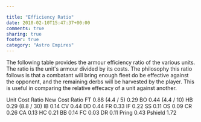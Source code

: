 ```yaml
---

title: "Efficiency Ratio"
date: 2010-02-10T15:47:37+00:00
comments: true
sharing: true
footer: true
category: "Astro Empires"
---
```


The following table provides the armour efficiency ratio of the various units. The ratio is the unit's armour divided by its costs. The philosophy this ratio follows is that a combatant will bring enough fleet do be effective against the opponent, and the remaining derbs will be harvested by the player. This is useful in comparing the relative effecacy of a unit against another. 



</tr>
<tr>
  <td class='heading'>Unit</td>
  <td class='heading'>Cost Ratio</td>
  <td class='heading'>New Cost Ratio</td>
</tr>
<tr>
  <td class='highlight'>FT</td>
  <td class='highlight'>0.88 (4.4 / 5)</td>
  <td class='highlight'>0.29</td>
</tr>
<tr>
  <td class='even highlight'>BO</td>
  <td colspan='2' class='even highlight'>0.44 (4.4 / 10)</td>
</tr>
<tr>
  <td >HB</td>
  <td colspan='2'>0.29 (8.8 / 30)</td>
</tr>
<tr>
  <td class='even'>IB</td>
  <td colspan='2' class='even'>0.14</td>
</tr>
<tr>
  <td class='highlight'>CV</td>
  <td colspan='2' class='highlight'>0.44</td>
</tr>
<tr>
  <td class='even highlight'>DD</td>
  <td colspan='2' class='even highlight'>0.44</td>
</tr>
<tr>
  <td >FR</td>
  <td colspan='2'>0.33</td>
</tr>
<tr>
  <td class='even'>IF</td>
  <td colspan='2' class='even'>0.22</td>
</tr>
<tr>
  <td >SS</td>
  <td colspan='2'>0.11</td>
</tr>
<tr>
  <td class='even'>OS</td>
  <td colspan='2' class='even'>0.09</td>
</tr>
<tr>
  <td class='highlight'>CR</td>
  <td colspan='2' class='highlight'>0.26</td>
</tr>
<tr>
  <td class='even'>CA</td>
  <td colspan='2' class='even'>0.13</td>
</tr>
<tr>
  <td >HC</td>
  <td colspan='2'>0.21</td>
</tr>
<tr>
  <td class='even'>BB</td>
  <td colspan='2' class='even'>0.14</td>
</tr>
<tr>
  <td >FC</td>
  <td colspan='2'>0.03</td>
</tr>
<tr>
  <td >DR</td>
  <td colspan='2'>0.11</td>
</tr>
<tr>
  <td class='even highlight'>Pring</td>
  <td colspan='2' class='even highlight'>0.43</td>
</tr>
<tr>
  <td class='highlight'>Pshield</td>
  <td colspan='2' class='highlight'>1.72</td></tr></table>



